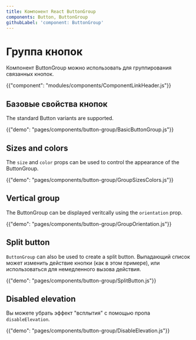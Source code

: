 ```yaml
---
title: Компонент React ButtonGroup
components: Button, ButtonGroup
githubLabel: 'component: ButtonGroup'
---
```


# Группа кнопок

<p class="description">Компонент ButtonGroup можно использовать для группирования связанных кнопок.</p>

{{"component": "modules/components/ComponentLinkHeader.js"}}

## Базовые свойства кнопок

The standard Button variants are supported.

{{"demo": "pages/components/button-group/BasicButtonGroup.js"}}

## Sizes and colors

The `size` and `color` props can be used to control the appearance of the ButtonGroup.

{{"demo": "pages/components/button-group/GroupSizesColors.js"}}

## Vertical group

The ButtonGroup can be displayed veritcally using the `orientation` prop.

{{"demo": "pages/components/button-group/GroupOrientation.js"}}

## Split button

`ButtonGroup` can also be used to create a split button. Выпадающий список может изменить действие кнопки (как в этом примере), или использоваться для немедленного вызова действия.

{{"demo": "pages/components/button-group/SplitButton.js"}}

## Disabled elevation

Вы можете убрать эффект "всплытия" с помощью пропа `disableElevation`.

{{"demo": "pages/components/button-group/DisableElevation.js"}}
